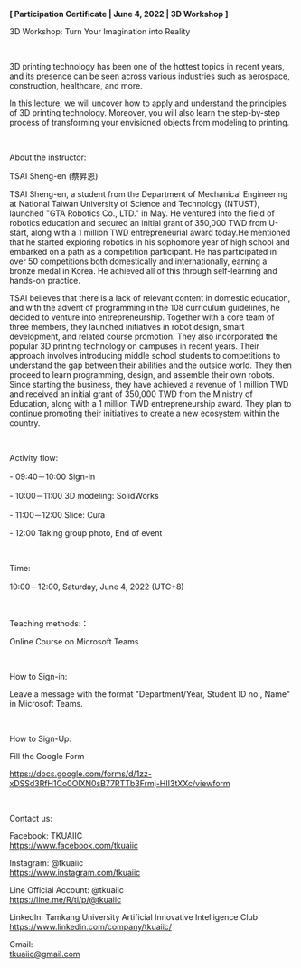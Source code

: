 **[ Participation Certificate | June 4, 2022 | 3D Workshop ]**

3D Workshop: Turn Your Imagination into Reality

&nbsp;

3D printing technology has been one of the hottest topics in recent years, and its presence can be seen across various industries such as aerospace, construction, healthcare, and more.

In this lecture, we will uncover how to apply and understand the principles of 3D printing technology. Moreover, you will also learn the step-by-step process of transforming your envisioned objects from modeling to printing.

&nbsp;

About the instructor:

TSAI Sheng-en (蔡昇恩)

TSAI Sheng-en, a student from the Department of Mechanical Engineering at National Taiwan University of Science and Technology (NTUST), launched "GTA Robotics Co., LTD." in May. He ventured into the field of robotics education and secured an initial grant of 350,000 TWD from U-start, along with a 1 million TWD entrepreneurial award today.He mentioned that he started exploring robotics in his sophomore year of high school and embarked on a path as a competition participant. He has participated in over 50 competitions both domestically and internationally, earning a bronze medal in Korea. He achieved all of this through self-learning and hands-on practice.

TSAI believes that there is a lack of relevant content in domestic education, and with the advent of programming in the 108 curriculum guidelines, he decided to venture into entrepreneurship. Together with a core team of three members, they launched initiatives in robot design, smart development, and related course promotion. They also incorporated the popular 3D printing technology on campuses in recent years. Their approach involves introducing middle school students to competitions to understand the gap between their abilities and the outside world. They then proceed to learn programming, design, and assemble their own robots. Since starting the business, they have achieved a revenue of 1 million TWD and received an initial grant of 350,000 TWD from the Ministry of Education, along with a 1 million TWD entrepreneurship award. They plan to continue promoting their initiatives to create a new ecosystem within the country.

&nbsp;

Activity flow:

\- 09:40－10:00 Sign-in

\- 10:00－11:00 3D modeling: SolidWorks

\- 11:00－12:00 Slice: Cura

\- 12:00 Taking group photo, End of event

&nbsp;

Time:

10:00－12:00, Saturday, June 4, 2022 (UTC+8)

&nbsp;

Teaching methods:：

Online Course on Microsoft Teams

&nbsp;

How to Sign-in:

Leave a message with the format "Department/Year, Student ID no., Name" in Microsoft Teams.

&nbsp;

How to Sign-Up:

Fill the Google Form

https://docs.google.com/forms/d/1zz-xDSSd3RfH1Co0OlXN0sB77RTTb3Frmj-HII3tXXc/viewform

&nbsp;

Contact us:

Facebook: TKUAIIC <br />https://www.facebook.com/tkuaiic

Instagram: @tkuaiic <br />https://www.instagram.com/tkuaiic

Line Official Account: @tkuaiic <br />https://line.me/R/ti/p/@tkuaiic

LinkedIn: Tamkang University Artificial Innovative Intelligence Club <br />https://www.linkedin.com/company/tkuaiic/

Gmail: <br />tkuaiic@gmail.com
